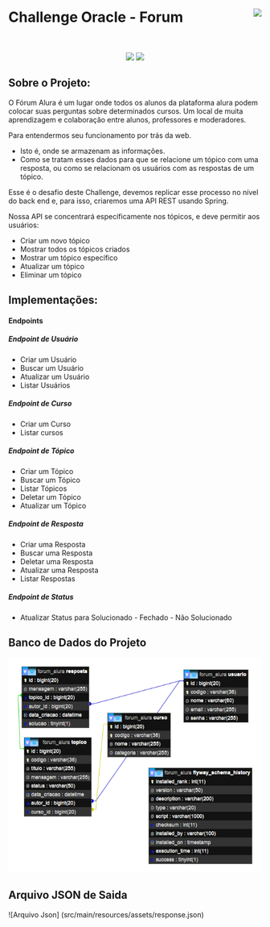 # Challenge Oracle - Forum  <img align="right" src="https://cursos.alura.com.br/assets/images/certificates/new/logo/oracle-one-logo.png"><br><br>

<p align="center">
  <img src="http://img.shields.io/static/v1?label=Oracle&message=ONE&color=blue&style=for-the-badge"/>
  <img src="http://img.shields.io/static/v1?label=STATUS&message=FINALIZADO&color=blue&style=for-the-badge"/>
</p>

## Sobre o Projeto:
O Fórum Alura é um lugar onde todos os alunos da plataforma alura podem colocar suas perguntas sobre determinados cursos. Um local de muita aprendizagem e colaboração entre alunos, professores e moderadores.

Para entendermos seu funcionamento por trás da web. 
 - Isto é, onde se armazenam as informações. 
 - Como se tratam esses dados para que se relacione um tópico com uma resposta, ou como se relacionam os usuários com as respostas de um tópico.

Esse é o desafio deste Challenge, devemos replicar esse processo no nível do back end e, para isso, criaremos uma API REST usando Spring.

Nossa API se concentrará especificamente nos tópicos, e deve permitir aos usuários:

  -  Criar um novo tópico
  -  Mostrar todos os tópicos criados
  -  Mostrar um tópico específico
  -  Atualizar um tópico
  -  Eliminar um tópico

## Implementações:
#### Endpoints
##### Endpoint de Usuário
  - Criar um Usuário
  - Buscar um Usuário
  - Atualizar um Usuário
  - Listar Usuários

##### Endpoint de Curso
  - Criar um Curso
  - Listar cursos

##### Endpoint de Tópico
  - Criar um Tópico
  - Buscar um Tópico
  - Listar Tópicos
  - Deletar um Tópico
  - Atualizar um Tópico

##### Endpoint de Resposta
  - Criar uma Resposta
  - Buscar uma Resposta
  - Deletar uma Resposta
  - Atualizar uma Resposta
  - Listar Respostas

##### Endpoint de Status
  - Atualizar Status para Solucionado - Fechado - Não Solucionado

## Banco de Dados do Projeto
![Base de Dados](src/main/resources/assets/Banco.png)

## Arquivo JSON de Saida
![Arquivo Json] (src/main/resources/assets/response.json)


